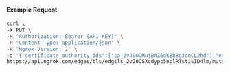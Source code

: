 <!-- Code generated for API Clients. DO NOT EDIT. -->

#### Example Request

```bash
curl \
-X PUT \
-H "Authorization: Bearer {API_KEY}" \
-H "Content-Type: application/json" \
-H "Ngrok-Version: 2" \
-d '{"certificate_authority_ids":["ca_2vJ0OOMujBAZ6gKBb8gJcnCL2hd"],"enabled":true}' \
https://api.ngrok.com/edges/tls/edgtls_2vJ0OSXcdypc5nplRTstisID4lm/mutual_tls
```
